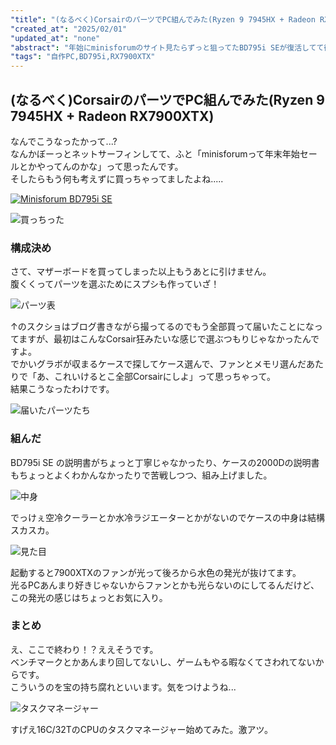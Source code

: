 ```yaml
---
"title": "(なるべく)CorsairのパーツでPC組んでみた(Ryzen 9 7945HX + Radeon RX7900XTX)"
"created_at": "2025/02/01"
"updated_at": "none"
"abstract": "年始にminisforumのサイト見たらずっと狙ってたBD795i SEが復活してて衝動買いしたので新しいPCを組みました"
"tags": "自作PC,BD795i,RX7900XTX"
---
```

## (なるべく)CorsairのパーツでPC組んでみた(Ryzen 9 7945HX + Radeon RX7900XTX)

なんでこうなったかって...?  
なんかぼーっとネットサーフィンしてて、ふと「minisforumって年末年始セールとかやってんのかな」って思ったんです。  
そしたらもう何も考えずに買っちゃってましたよね.....

[![Minisforum BD795i SE](imgs/20250201/IMG_20250117_233610.jpg)](https://www.minisforum.jp/products/minisforum-bd770i?variant=46021543297190)

![買っちった](imgs/20250201/IMG_4414.webp)

### 構成決め

さて、マザーボードを買ってしまった以上もうあとに引けません。  
腹くくってパーツを選ぶためにスプシも作っていざ！

![パーツ表](imgs/20250201/パーツ表.png)

↑のスクショはブログ書きながら撮ってるのでもう全部買って届いたことになってますが、最初はこんなCorsair狂みたいな感じで選ぶつもりじゃなかったんですよ。  
でかいグラボが収まるケースで探してケース選んで、ファンとメモリ選んだあたりで「あ、これいけるとこ全部Corsairにしよ」って思っちゃって。  
結果こうなったわけです。

![届いたパーツたち](imgs/20250201/IMG_20250117_231740.jpg)

### 組んだ

BD795i SE の説明書がちょっと丁寧じゃなかったり、ケースの2000Dの説明書もちょっとよくわかんなかったりで苦戦しつつ、組み上げました。

![中身](imgs/20250201/IMG_20250118_020722.jpg)

でっけぇ空冷クーラーとか水冷ラジエーターとかがないのでケースの中身は結構スカスカ。

![見た目](imgs/20250201/IMG_20250118_031716.jpg)

起動すると7900XTXのファンが光って後ろから水色の発光が抜けてます。  
光るPCあんまり好きじゃないからファンとかも光らないのにしてるんだけど、この発光の感じはちょっとお気に入り。

### まとめ

え、ここで終わり！？ええそうです。  
ベンチマークとかあんまり回してないし、ゲームもやる暇なくてさわれてないからです。  
こういうのを宝の持ち腐れといいます。気をつけようね...

![タスクマネージャー](imgs/20250201/image.webp)

すげえ16C/32TのCPUのタスクマネージャー始めてみた。激アツ。
